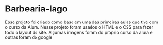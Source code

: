 # Barbearia-Iago

Esse projeto foi criado como base em uma das primeiras aulas que tive com o curso da Alura.
Nesse projeto foram usados o HTML e o CSS para fazer todo o layout do site.
Algumas imagens foram do próprio curso da alura e outras foram do google
